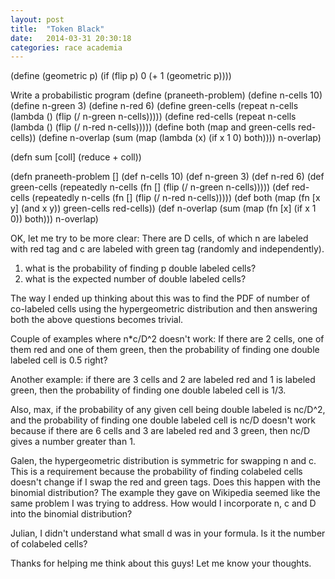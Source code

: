 ```yaml
---
layout: post
title:  "Token Black"
date:   2014-03-31 20:30:18
categories: race academia
---
```


(define (geometric p)
  (if (flip p)
      0
      (+ 1 (geometric p))))

Write a probabilistic program
(define (praneeth-problem)
  (define n-cells 10)
  (define n-green 3)
  (define n-red 6)
  (define green-cells (repeat n-cells (lambda () (flip (/ n-green n-cells)))))
  (define red-cells (repeat n-cells (lambda () (flip (/ n-red n-cells)))))
  (define both (map and green-cells red-cells))
  (define n-overlap (sum (map (lambda (x) (if x 1 0) both))))
  n-overlap)

(defn sum
  [coll]
  (reduce + coll))


(defn praneeth-problem []
  (def n-cells 10)
  (def n-green 3)
  (def n-red 6)
  (def green-cells (repeatedly n-cells (fn [] (flip (/ n-green n-cells)))))
  (def red-cells (repeatedly n-cells (fn [] (flip (/ n-red n-cells)))))
  (def both (map (fn [x y] (and x y)) green-cells red-cells))
  (def n-overlap (sum (map (fn [x] (if x 1 0)) both)))
  n-overlap)
  


OK, let me try to be more clear:
There are D cells, of which n are labeled with red tag and c are labeled with green tag (randomly and independently). 
1) what is the probability of finding p double labeled cells?
2) what is the expected number of double labeled cells?

The way I ended up thinking about this was to find the PDF of number of co-labeled cells using the hypergeometric distribution and then answering both the above questions becomes trivial.

Couple of examples where n*c/D^2 doesn't work:
If there are 2 cells, one of them red and one of them green, then the probability of finding one double labeled cell is 0.5 right?

Another example: if there are 3 cells and 2 are labeled red and 1 is labeled green, then the probability of finding one double labeled cell is 1/3.

Also, max, if the probability of any given cell being double labeled is nc/D^2, and the probability of finding one double labeled cell is nc/D doesn't work because if there are 6 cells and 3 are labeled red and 3 green, then nc/D gives a number greater than 1.

Galen, the hypergeometric distribution is symmetric for swapping n and c. This is a requirement because the probability of finding colabeled cells doesn't change if I swap the red and green tags. Does this happen with the binomial distribution? The example they gave on Wikipedia seemed like the same problem I was trying to address. How would I incorporate n, c and D into the binomial distribution?

Julian, I didn't understand what small d was in your formula. Is it the number of colabeled cells?

Thanks for helping me think about this guys! Let me know your thoughts.







